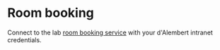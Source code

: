 # Room booking

Connect to the lab [room booking service](http://www.dalembert.upmc.fr/grr/week_all.php) with your d'Alembert intranet credentials.